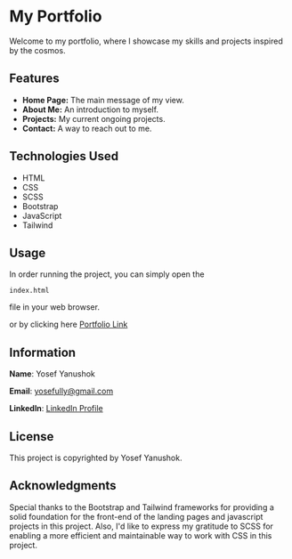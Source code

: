 # My Portfolio

Welcome to my portfolio, where I showcase my skills and projects inspired by the cosmos.

## Features

- **Home Page:** The main message of my view.
- **About Me:** An introduction to myself.
- **Projects:** My current ongoing projects.
- **Contact:** A way to reach out to me.

## Technologies Used

- HTML
- CSS
- SCSS
- Bootstrap
- JavaScript
- Tailwind

## Usage 

In order running the project, you can simply open the 

    index.html

file in your web browser.

or by clicking here [Portfolio Link](yosefyan.github.io/myPortfolio)

## Information

**Name**: Yosef Yanushok

**Email**: yosefully@gmail.com

**LinkedIn**: [LinkedIn Profile](https://www.linkedin.com/in/yosef-yan-023225295)

## License

This project is copyrighted by Yosef Yanushok.

## Acknowledgments

Special thanks to the Bootstrap and Tailwind frameworks for providing a solid foundation for the front-end of the landing pages and javascript projects in this project.
Also, I'd like to express my gratitude to SCSS for enabling a more efficient and maintainable way to work with CSS in this project.

